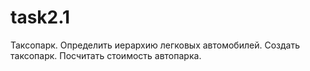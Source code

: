 # task2.1
Таксопарк. Определить иерархию легковых автомобилей. Создать таксопарк. Посчитать стоимость автопарка.
